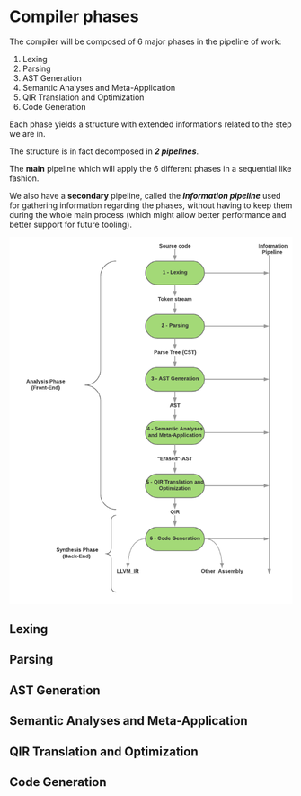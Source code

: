 # Compiler phases

The compiler will be composed of 6 major phases in the pipeline of work:

1. Lexing
2. Parsing
3. AST Generation
4. Semantic Analyses and Meta-Application
5. QIR Translation and Optimization
6. Code Generation

Each phase yields a structure with extended informations related to the step we are in.

The structure is in fact decomposed in ***2 pipelines***.

The **main** pipeline which will apply the 6 different phases in a sequential like fashion.

We also have a **secondary** pipeline, called the ***Information pipeline*** used for gathering information regarding the phases, without having to keep them during the whole main process (which might allow better performance and better support for future tooling).

![GraphFlow.png Not Found](GraphFlow.png "Compiler Flow")

## Lexing

## Parsing

## AST Generation

## Semantic Analyses and Meta-Application

## QIR Translation and Optimization

## Code Generation

